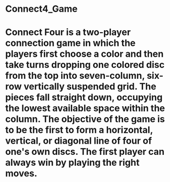 # Connect4_Game
# Connect Four is a two-player connection game in which the players first choose a color and then take turns dropping one colored disc from the top into seven-column, six-row vertically suspended grid. The pieces fall straight down, occupying the lowest available space within the column. The objective of the game is to be the first to form a horizontal, vertical, or diagonal line of four of one's own discs. The first player can always win by playing the right moves.
